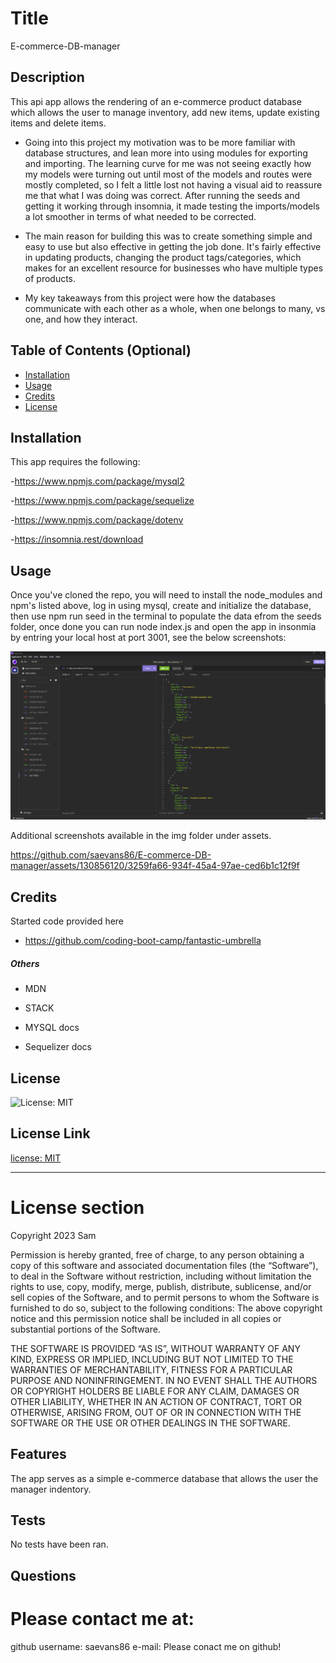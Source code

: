 
# Title 
E-commerce-DB-manager




## Description 
This api app allows the rendering of an e-commerce product database which allows the user to manage inventory, add new items, update existing items and delete items. 

- Going into this project my motivation was to be more familiar with database structures, and lean more into using modules for exporting and importing. The learning curve for me was not seeing exactly how my models were turning out until most of the models and routes were mostly completed, so I felt a little lost not having a visual aid to reassure me that what I was doing was correct. After running the seeds and getting it working through insomnia, it made testing the imports/models a lot smoother in terms of what needed to be corrected.

- The main reason for building this was to create something simple and easy to use but also effective in getting the job done. It's fairly effective in updating products, changing the product tags/categories, which makes for an excellent resource for businesses who have multiple types of products.

- My key takeaways from this project were how the databases communicate with each other as a whole, when one belongs to many, vs one, and how they interact.



## Table of Contents (Optional)


- [Installation](#installation)
- [Usage](#usage)
- [Credits](#credits)
- [License](#license)


## Installation 
This app requires the following:

-https://www.npmjs.com/package/mysql2

-https://www.npmjs.com/package/sequelize

-https://www.npmjs.com/package/dotenv

-https://insomnia.rest/download



## Usage 

Once you've cloned the repo, you will need to install the node_modules and npm's listed above, log in using mysql, create and initialize the database, then use npm run seed in the terminal to populate the data efrom the seeds folder, once done you can run node index.js and open the app in insonmia by entring your local host at port 3001, see the below screenshots:



![The imagine below is an example of view all tags](./assets/img/Screenshot%202023-09-19%20132606.png)

Additional screenshots available in the img folder under assets.



https://github.com/saevans86/E-commerce-DB-manager/assets/130856120/3259fa66-934f-45a4-97ae-ced6b1c12f9f


    

## Credits 
Started code provided here
- https://github.com/coding-boot-camp/fantastic-umbrella
##### Others

- MDN

- STACK

- MYSQL docs

- Sequelizer docs



## License 
![License: MIT](https://img.shields.io/badge/License-MIT-yellow.svg)

## License Link 
[license: MIT](https://opensource.org/licenses/MIT)


---
# License section 

  Copyright 2023 Sam
  
  Permission is hereby granted, free of charge, to any person obtaining a 
  copy of this software and associated documentation files (the “Software”),
  to deal in the Software without restriction, including without limitation the rights
  to use, copy, modify, merge, publish, distribute, sublicense, and/or sell copies 
  of the Software, and to permit persons to whom the Software is furnished to do so, 
  subject to the following conditions:
  The above copyright notice and this permission notice shall be included in all copies 
  or substantial portions of the Software.
      
  THE SOFTWARE IS PROVIDED “AS IS”, WITHOUT WARRANTY OF ANY KIND, EXPRESS OR IMPLIED, 
  INCLUDING BUT NOT LIMITED TO THE WARRANTIES OF MERCHANTABILITY, FITNESS FOR A PARTICULAR PURPOSE AND NONINFRINGEMENT. 
  IN NO EVENT SHALL THE AUTHORS OR COPYRIGHT HOLDERS BE LIABLE FOR ANY CLAIM, DAMAGES OR OTHER LIABILITY, WHETHER IN AN ACTION OF CONTRACT, 
  TORT OR OTHERWISE, ARISING FROM, OUT OF OR IN CONNECTION WITH THE SOFTWARE OR THE USE OR OTHER DEALINGS IN THE SOFTWARE.
      






## Features 
The app serves as a simple e-commerce database that allows the user the manager indentory.







## Tests 
No tests have been ran.



## Questions 
# Please contact me at:
 github username: saevans86 e-mail: Please conact me on github!
